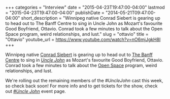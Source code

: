 +++
categories = "Interview"
date = "2015-04-23T19:47:00-04:00"
lastmod = "2015-04-23T19:47:00-04:00"
publishDate = "2014-05-21T09:47:00-04:00"
short_description = "Winnipeg native Conrad Siebert is gearing up to head out to The Banff Centre to sing in Uncle John as Mozart's favourite Good Boyfriend, Ottavio. Conrad took a few minutes to talk about the Open Space program, weird relationships, and lust."
slug = "ottavio"
title = "Ottavio"
youtube_url = https://www.youtube.com/watch?v=nO6mjJgkH8I
+++

Winnipeg native [Conrad Siebert](https://twitter.com/conradsiebert) is gearing up to head out to [The Banff Centre](http://www.banffcentre.ca/media-release/1156/banff-centre-partners-with-against-grain-theatre-and-canadian-opera-company/) to sing in [_Uncle John_](https://www.facebook.com/events/1494928980723400/) as Mozart's favourite Good Boyfriend, Ottavio. Conrad took a few minutes to talk about the [Open Space](http://www.banffcentre.ca/programs/program.aspx?id=1457) program, weird relationships, and lust.

We're rolling out the remaining members of the _#UncleJohn_ cast this week, so check back soon! For more info and to get tickets for the show, check out [#_Uncle John_](https://www.facebook.com/events/1494928980723400/) event page.
